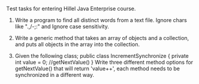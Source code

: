 Тest tasks for entering Hillel Java Enterprise course.

1. Write a program to find all distinct words from a text file. Ignore chars like
&quot;.,/-;:&quot; and Ignore case sensitivity.

2. Write a generic method that takes an array of objects and a collection, and puts
all objects in the array into the collection.

3. Given the following class;
public class IncrementSynchronize {
private int value = 0;
//getNextValue()
}
Write three different method options for getNextValue() that will return
&#39;value++&#39;, each method needs to be synchronized in a different way.